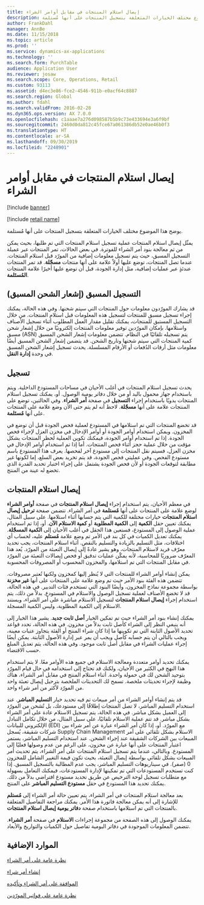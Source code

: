 ```yaml
---
title: إيصال استلام المنتجات في مقابل أوامر الشراء
description: يوضح هذا الموضوع مختلف الخيارات المتعلقة بتسجيل المنتجات على أنها مُستلمة.
author: FrankDahl
manager: AnnBe
ms.date: 11/15/2018
ms.topic: article
ms.prod: ''
ms.service: dynamics-ax-applications
ms.technology: ''
ms.search.form: PurchTable
audience: Application User
ms.reviewer: josaw
ms.search.scope: Core, Operations, Retail
ms.custom: 93113
ms.assetid: d4ec3e86-fce2-4546-911b-e0acf64c8887
ms.search.region: Global
ms.author: fdahl
ms.search.validFrom: 2016-02-28
ms.dyn365.ops.version: AX 7.0.0
ms.openlocfilehash: c1aaae7a276d098587b5b9c73e433694e3a6f9bf
ms.sourcegitcommit: 2460d0da812c45fce67a061386db52e0ae46b0f3
ms.translationtype: HT
ms.contentlocale: ar-SA
ms.lasthandoff: 09/30/2019
ms.locfileid: "2248901"
---
```

# <a name="product-receipt-against-purchase-orders"></a>إيصال استلام المنتجات في مقابل أوامر الشراء

[!include [banner](../includes/banner.md)]

[!include [retail name](../includes/retail-name.md)]

يوضح هذا الموضوع مختلف الخيارات المتعلقة بتسجيل المنتجات على أنها مُستلمة.

يمثّل إيصال استلام المنتجات عملية تسجيل استلام المنتجات التي تم طلبها، بحيث يمكن من ثم معالجة بنود أمر الشراء للفوترة. في بعض الحالات، تمر المنتجات عبر عميلة التسجيل المسبق، حيث يتم تسجيل معلومات إضافية من المورّد قبل استلام المنتجات. عندما تصل المنتجات، توضع عليها أولاً علامة على أنها منتجات **مسجّلة‬**. قد تمر المنتجات عندئذٍ عبر عمليات إضافية، مثل إدارة الجودة، قبل أن توضع عليها أخيرًا علامة المنتجات **المُستَلمة‬**.

## <a name="preregistration-asn"></a>التسجيل المسبق (إشعار الشحن المسبق)
قد يشارك المورّدون معلومات حول المنتجات التي سيتم شحنها. وفي هذه الحالة، يمكنك إجراء تسجيل مسبق للمنتجات لتسجيل هذه المعلومات قبل استلام المنتجات. من خلال التسجيل المستبق للمنتجات، يمكنك تقليل مقدار العمل المطلوب أثناء تسجيل الأصناف واستلامها. بإمكان المورّدين توفير معلومات المنتجات إلكترونيًا من خلال إشعار شحن مسبق (ASN) يتم تسجيله تلقائيًا في النظام. تتضمن معلومات إشعار الشحن المسبق كمية المنتجات التي سيتم شحنها وتاريخ الشحن. قد يتضمن إشعار الشحن المسبق أيضًا معلومات مثل أرقات الدُفعات أو الأرقام المسلسلة. يحدث تسجيل إشعار الشحن المسبق في وحدة **إدارة النقل**.

## <a name="registration"></a>تسجيل
يحدث تسجيل استلام المنتجات في أغلب الأحيان في مساحات المستودع الداخلية. ويتم باستخدام جهاز محمول باليد أو من خلال دفاتر يومية الوصول. أو، يمكنك تسجيل استلام المنتجات يدويًا باستخدام إجراء **التسجيل** في صفحة **أمر الشراء**. وفي الحالتين، توضع على المنتجات علامة على أنها **مسجّلة**. لاحظ أنه لم يتم حتى الآن وضع علامة على المنتجات على أنها **مُستَلمة**.  

قد تخضع المنتجات التي تم استلامها في المستودع لعملية فحص الجودة قبل أن توضع في المخزون. ويمكن استخدام أوامر الجودة أو أوامر الإدخال في مخزن العزل لإجراء فحص الجودة. إذا تم استخدام أوامر الجودة، فيمكنك تكوين العملية لحظر المنتجات بشكل مؤقت من خلال عملية حجز أثناء فحص المنتجات. أما إذا تم استخدام أوامر الإدخال في مخزن العزل، فسيتم نقل المنتجات إلى مستودع آخر لفحصها. يعرف هذا المستودع باسم مستودع الفحص. وفي عمليتي فحص الجودة، قد يتم تخريد بعض السلع، إما لكونها غير مطابقة لتوقعات الجودة أو لأن فحص الجودة يشتمل على إجراء اختبار تحديد القدرة الذي تخضع له عينة من المنتج.

## <a name="product-receipt"></a>إيصال استلام المنتجات
في معظم الأحيان، يتم استخدام إجراء **إيصال استلام المنتجات** في صفحة **أوامر الشراء** لوضع علامة على المنتجات على أنها **مُستلمة** في أمر الشراء. تتضمن صفحة **ترحيل إيصال استلام المنتجات‬** خيارات مختلفة للكمية التي يتم حسابها أثناء استلامها. على سبيل المثال، يمكنك تعيين حقل **الكمية** إلى **الكمية المطلوبة** أو **كمية الاستلام الآن‬**. أو، إذا تم استخدام عملية الوصول إلى المستودع، فستعين هذا الحقل في أغلب الأحيان إلى **الكمية المسجّلة**. يمكنك تعديل الكميات في كل بند في الأمر تم وضع علامة **مُستلم** عليه، لحساب أي اختلافات، مثل التسليم بالزيادة والتسليم بالنقص. أثناء استلام المنتجات، يجب تحديد معرّف فريد لاستلام المنتجات، وهو يشير عادةً إلى إيصال التعبئة من المورّد. يُعد هذا المعرّف ضروريًا للمحاسبة، لأنه يمكّن عمليات تدقيق أو فحص إيصالات التعبئة من المورّد في مقابل المنتجات التي تم استلامها، والمخزون المحسوب أو المصروفات المحسوبة.  

يمكن إنشاء أوامر الشراء للمنتجات التي لا يُنظر إليها كمخزون ولكنها تُعتبر مصروفات. تتضمن هذه الفئة بنود الأمر حيث تم وضع علامة على المنتجات على أنها **غير مخزنة** بواسطة مجموعة نماذج المخزون، وأيضًا البنود التي تستخدم فئات التدبير. في هذه الحالة، قد لا تخضع الأصناف لعملية تسجيل الوصول والاستلام في المستودع. بدلاً من ذلك، يتم استخدام إجراء **إيصال استلام المنتجات** لتسجيل الاستلام مباشرة على أمر الشراء، ويستند الاستلام إلى الكمية المطلوبة، وليس الكمية المسجلة.  

يمكنك إنشاء بنود أمر الشراء حيث تم تمكين الخيار **أصل ثابت جديد**. يشير هذا الخيار إلى أنه ينبغي النظر إلى الشراء كأصل ثابت بدلاً من مخزون. في هذه الحالة، تحدد قواعد تحديد الأصول الثابتة التي تم تكوينها ما إذا كان شراء المنتج أو الفئة يتجاوز عتبات معينة، ويجب بالتالي أن يتم حسابه كأصل ويجب أن يمر عبر إدارة الأصول الثابتة. يمكن أيضًا إجراء عمليات الشراء في مقابل أصل ثابت موجود. وفي هذه الحالة، يتم تعديل المبلغ حسب الاقتضاء.  

يمكنك تحديد أوامر متعددة ومعالجة الاستلام في جميع هذه الأوامر معًا. لا يتم استخدام هذا النهج في الكثير من الأحيان، ولكنك قد تحتاج إلى استخدامه في حال قيام المورّد بتوحيد الشحن لك في حمولة واحدة. أثناء استلام المنتج في مقابل أمر الشراء، هناك وظيفة لإجراء تحديثات ملخصة. تسمح لك التحديثات الملخصة بترحيل إيصال تعبئة واحد من المورّد لأكثر من أمر شراء واحد.  

قد يتم إنشاء أوامر الشراء من أمر مبيعات تم فيه تحديد خيار **التسليم المباشر**. عند استخدام التسليم المباشر، لا تصل المنتجات إطلاقًا إلى مستودعك، بل تُشحن من المورّد إلى العميل بشكل مباشر. في هذه الحالة، يتم تسجيل الاستلام عادة على أمر الشراء بشكل مباشر. قد تتم عملية الاستلام تلقائيًا، على سبيل المثال، من خلال تكامل التبادل الإلكتروني للبيانات (EDI) مع المورّد. أو، إذا كان أمر الشراء عبارة عن أمر شراء بين شركات شقيقة، يُسجل Supply Chain Management الاستلام بشكل تلقائي على أمر المبيعات بين الشركات الشقيقة عند إجراء الشحن. عند استخدام التسليم المباشر، يستمر اعتبار المنتجات على أنها عبارة عن مخزون، على الرغم من عدم وصولها فعليًا إلى المستودع. وبالتالي، عندما يتم تسجيل استلام المنتجات على أمر الشراء، يتم تحديث أمر المبيعات بشكل تلقائي بواسطة إيصال التعبئة، بحيث تكون قيمة التغيير الشامل للمخزون 0 (صفر). في سيناريوهات التسليم المباشر، يجب عدم المطالبة بالتسجيل المسبق. إذا كنت تستخدم المستودعات التي تم تمكينها لإدارة المستودعات، فيمكنك التعامل بسهولة مع متطلبات تسجيل لوحة الترخيص عن طريق تحديد مستودع افتراضي بدلاً من ذلك. يمكنك تحديد هذا المستودع في حقل **مستودع التسليم المباشر** على المنتج. 

بعد معالجة استلام المنتجات في أمر الشراء، يتم تعيين حالة أمر الشراء إلى **مُستلم** للإشارة إلى أنه يمكن معالجة فاتورة هذا الأمر. يمكنك مراجعة التفاصيل المتعلقة بالمنتجات التي تم استلامها باستخدام صفحة **دفاتر يومية إيصال استلام المنتجات**.  

يمكنك الوصول إلى هذه الصفحة من مجموعة إجراءات **الاستلام** في صفحة **أمر الشراء**. تتضمن المعلومات الموجودة في دفاتر اليومية تفاصيل حول الكميات والتواريخ والأبعاد.

<a name="additional-resources"></a>الموارد الإضافية
--------

[نظرة عامة على أمر الشراء](purchase-order-overview.md)

[إنشاء أمر شراء](purchase-order-creation.md)

[الموافقة على أمر الشراء وتأكيده](purchase-order-approval-confirmation.md)

[نظرة عامة على فواتير المورّدين](../../financials/accounts-payable/vendor-invoices-overview.md)



